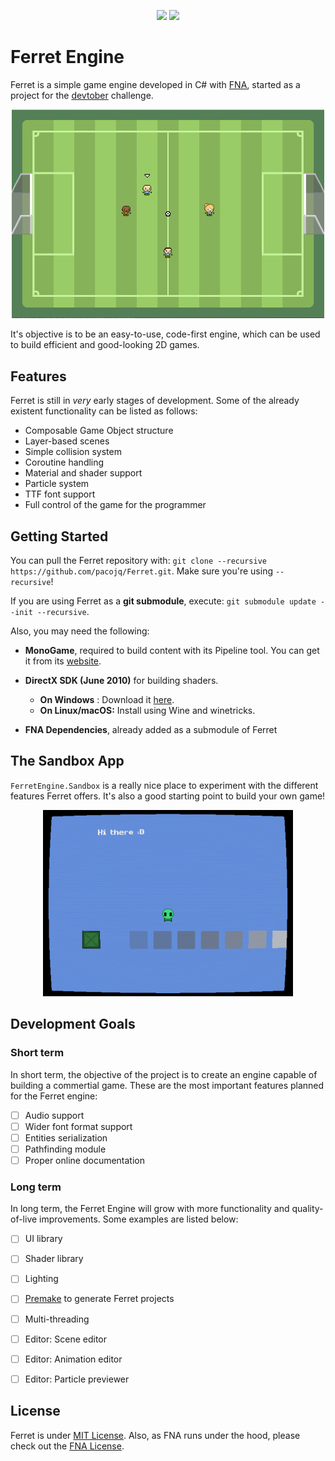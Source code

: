 <p align="center">
  <img src="https://img.shields.io/github/license/pacojq/Ferret.svg?color=green" />
  <img src="https://img.shields.io/badge/version-0.0.1-blue.svg" />
</p>

# Ferret Engine

Ferret is a simple game engine developed in C# with [FNA](https://github.com/FNA-XNA/FNA), 
started as a project for the [devtober](https://twitter.com/devtober) challenge.

<p align="center">
  <img width="500" src="res/img-soccer.png" alt="Screenshot of a soccer game built with Ferret" />
</p>

It's objective is to be an easy-to-use, code-first engine, which can be used to build efficient
and good-looking 2D games.


## Features

Ferret is still in *very* early stages of development. Some of the already existent 
functionality can be listed as follows:

- Composable Game Object structure
- Layer-based scenes
- Simple collision system
- Coroutine handling
- Material and shader support
- Particle system
- TTF font support
- Full control of the game for the programmer


## Getting Started

You can pull the Ferret repository with: `git clone --recursive https://github.com/pacojq/Ferret.git`.
Make sure you're using `--recursive`!

If you are using Ferret as a **git submodule**, execute: `git submodule update --init --recursive`.

Also, you may need the following:

- **MonoGame**, required to build content with its Pipeline tool. You can get it from its 
[website](http://www.monogame.net/downloads/).

- **DirectX SDK (June 2010)** for building shaders.
  - **On Windows** : Download it [here](https://www.microsoft.com/en-us/download/details.aspx?id=6812).
  - **On Linux/macOS:** Install using Wine and winetricks.

- **FNA Dependencies**, already added as a submodule of Ferret


## The Sandbox App

`FerretEngine.Sandbox` is a really nice place to experiment with the different features Ferret offers. 
It's also a good starting point to build your own game!

<p align="center">
  <img width="400" src="res/img-sandbox.png" alt="Ferret Sandbox App." />
</p>



## Development Goals

### Short term

In short term, the objective of the project is to create an engine capable of building a commertial game. 
These are the most important features planned for the Ferret engine:

 - [ ] Audio support
 - [ ] Wider font format support
 - [ ] Entities serialization
 - [ ] Pathfinding module
 - [ ] Proper online documentation
 
### Long term

In long term, the Ferret Engine will grow with more functionality and quality-of-live improvements. 
Some examples are listed below:

 - [ ] UI library
 - [ ] Shader library
 - [ ] Lighting
 - [ ] [Premake](https://premake.github.io) to generate Ferret projects
 - [ ] Multi-threading
 - [ ] Editor: Scene editor
 - [ ] Editor: Animation editor
 - [ ] Editor: Particle previewer


## License

Ferret is under [MIT License](/LICENSE).
Also, as FNA runs under the hood, please check out the [FNA License](https://github.com/FNA-XNA/FNA/tree/master/licenses).
